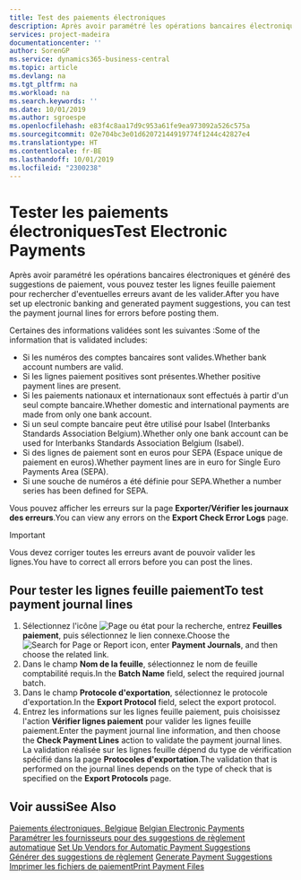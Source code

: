 ```yaml
---
title: Test des paiements électroniques
description: Après avoir paramétré les opérations bancaires électroniques et généré des suggestions de paiement, vous pouvez tester les lignes feuille paiement pour rechercher d'eventuelles erreurs avant de les valider.
services: project-madeira
documentationcenter: ''
author: SorenGP
ms.service: dynamics365-business-central
ms.topic: article
ms.devlang: na
ms.tgt_pltfrm: na
ms.workload: na
ms.search.keywords: ''
ms.date: 10/01/2019
ms.author: sgroespe
ms.openlocfilehash: e83f4c8aa17d9c953a61fe9ea973092a526c575a
ms.sourcegitcommit: 02e704bc3e01d62072144919774f1244c42827e4
ms.translationtype: HT
ms.contentlocale: fr-BE
ms.lasthandoff: 10/01/2019
ms.locfileid: "2300238"
---
```

# <a name="test-electronic-payments"></a><span data-ttu-id="1e981-103">Tester les paiements électroniques</span><span class="sxs-lookup"><span data-stu-id="1e981-103">Test Electronic Payments</span></span>
<span data-ttu-id="1e981-104">Après avoir paramétré les opérations bancaires électroniques et généré des suggestions de paiement, vous pouvez tester les lignes feuille paiement pour rechercher d'eventuelles erreurs avant de les valider.</span><span class="sxs-lookup"><span data-stu-id="1e981-104">After you have set up electronic banking and generated payment suggestions, you can test the payment journal lines for errors before posting them.</span></span>  

<span data-ttu-id="1e981-105">Certaines des informations validées sont les suivantes :</span><span class="sxs-lookup"><span data-stu-id="1e981-105">Some of the information that is validated includes:</span></span>  

- <span data-ttu-id="1e981-106">Si les numéros des comptes bancaires sont valides.</span><span class="sxs-lookup"><span data-stu-id="1e981-106">Whether bank account numbers are valid.</span></span>  
- <span data-ttu-id="1e981-107">Si les lignes paiement positives sont présentes.</span><span class="sxs-lookup"><span data-stu-id="1e981-107">Whether positive payment lines are present.</span></span>  
- <span data-ttu-id="1e981-108">Si les paiements nationaux et internationaux sont effectués à partir d'un seul compte bancaire.</span><span class="sxs-lookup"><span data-stu-id="1e981-108">Whether domestic and international payments are made from only one bank account.</span></span>  
- <span data-ttu-id="1e981-109">Si un seul compte bancaire peut être utilisé pour Isabel (Interbanks Standards Association Belgium).</span><span class="sxs-lookup"><span data-stu-id="1e981-109">Whether only one bank account can be used for Interbanks Standards Association Belgium (Isabel).</span></span>  
- <span data-ttu-id="1e981-110">Si des lignes de paiement sont en euros pour SEPA (Espace unique de paiement en euros).</span><span class="sxs-lookup"><span data-stu-id="1e981-110">Whether payment lines are in euro for Single Euro Payments Area (SEPA).</span></span>  
- <span data-ttu-id="1e981-111">Si une souche de numéros a été définie pour SEPA.</span><span class="sxs-lookup"><span data-stu-id="1e981-111">Whether a number series has been defined for SEPA.</span></span>  

<span data-ttu-id="1e981-112">Vous pouvez afficher les erreurs sur la page **Exporter/Vérifier les journaux des erreurs**.</span><span class="sxs-lookup"><span data-stu-id="1e981-112">You can view any errors on the **Export Check Error Logs** page.</span></span>  

> [!IMPORTANT]  
>  <span data-ttu-id="1e981-113">Vous devez corriger toutes les erreurs avant de pouvoir valider les lignes.</span><span class="sxs-lookup"><span data-stu-id="1e981-113">You have to correct all errors before you can post the lines.</span></span>  

## <a name="to-test-payment-journal-lines"></a><span data-ttu-id="1e981-114">Pour tester les lignes feuille paiement</span><span class="sxs-lookup"><span data-stu-id="1e981-114">To test payment journal lines</span></span>  

1.  <span data-ttu-id="1e981-115">Sélectionnez l'icône ![Page ou état pour la recherche](../../media/ui-search/search_small.png "Page ou état pour la recherche"), entrez **Feuilles paiement**, puis sélectionnez le lien connexe.</span><span class="sxs-lookup"><span data-stu-id="1e981-115">Choose the ![Search for Page or Report](../../media/ui-search/search_small.png "Search for Page or Report icon") icon, enter **Payment Journals**, and then choose the related link.</span></span>  
2.  <span data-ttu-id="1e981-116">Dans le champ **Nom de la feuille**, sélectionnez le nom de feuille comptabilité requis.</span><span class="sxs-lookup"><span data-stu-id="1e981-116">In the **Batch Name** field, select the required journal batch.</span></span>  
3.  <span data-ttu-id="1e981-117">Dans le champ **Protocole d'exportation**, sélectionnez le protocole d'exportation.</span><span class="sxs-lookup"><span data-stu-id="1e981-117">In the **Export Protocol** field, select the export protocol.</span></span>  
4.  <span data-ttu-id="1e981-118">Entrez les informations sur les lignes feuille paiement, puis choisissez l'action **Vérifier lignes paiement** pour valider les lignes feuille paiement.</span><span class="sxs-lookup"><span data-stu-id="1e981-118">Enter the payment journal line information, and then choose the **Check Payment Lines** action to validate the payment journal lines.</span></span> <span data-ttu-id="1e981-119">La validation réalisée sur les lignes feuille dépend du type de vérification spécifié dans la page **Protocoles d'exportation**.</span><span class="sxs-lookup"><span data-stu-id="1e981-119">The validation that is performed on the journal lines depends on the type of check that is specified on the **Export Protocols** page.</span></span>  

## <a name="see-also"></a><span data-ttu-id="1e981-120">Voir aussi</span><span class="sxs-lookup"><span data-stu-id="1e981-120">See Also</span></span>  
 <span data-ttu-id="1e981-121">[Paiements électroniques, Belgique](belgian-electronic-payments.md) </span><span class="sxs-lookup"><span data-stu-id="1e981-121">[Belgian Electronic Payments](belgian-electronic-payments.md) </span></span>  
 <span data-ttu-id="1e981-122">[Paramétrer les fournisseurs pour des suggestions de règlement automatique](how-to-set-up-vendors-for-automatic-payment-suggestions.md) </span><span class="sxs-lookup"><span data-stu-id="1e981-122">[Set Up Vendors for Automatic Payment Suggestions](how-to-set-up-vendors-for-automatic-payment-suggestions.md) </span></span>  
 <span data-ttu-id="1e981-123">[Générer des suggestions de règlement](how-to-generate-payment-suggestions.md) </span><span class="sxs-lookup"><span data-stu-id="1e981-123">[Generate Payment Suggestions](how-to-generate-payment-suggestions.md) </span></span>  
 [<span data-ttu-id="1e981-124">Imprimer les fichiers de paiement</span><span class="sxs-lookup"><span data-stu-id="1e981-124">Print Payment Files</span></span>](how-to-print-payment-files.md)
